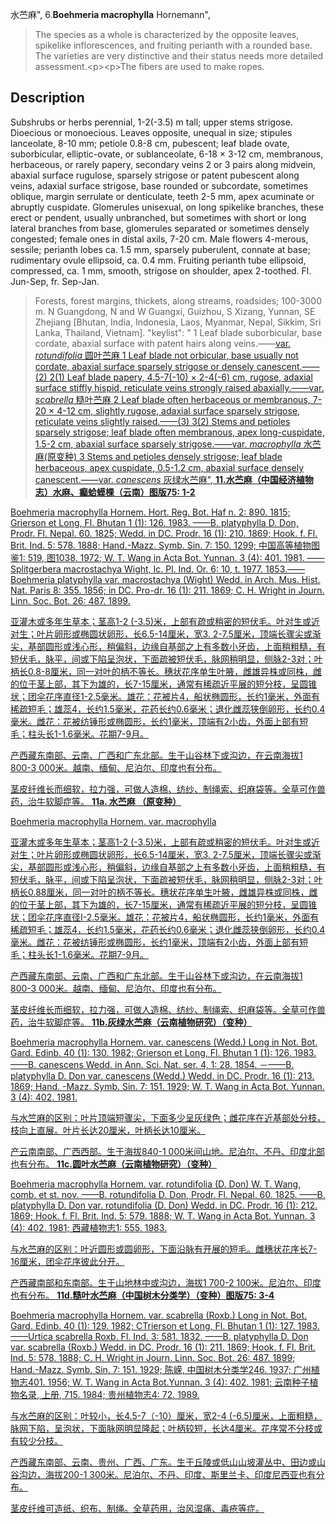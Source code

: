 水苎麻",
6.**Boehmeria macrophylla** Hornemann",

> The species as a whole is characterized by the opposite leaves, spikelike inflorescences, and fruiting perianth with a rounded base. The varieties are very distinctive and their status needs more detailed assessment.&lt;p&gt;&lt;p&gt;The fibers are used to make ropes.

## Description
Subshrubs or herbs perennial, 1-2(-3.5) m tall; upper stems strigose. Dioecious or monoecious. Leaves opposite, unequal in size; stipules lanceolate, 8-10 mm; petiole 0.8-8 cm, pubescent; leaf blade ovate, suborbicular, elliptic-ovate, or sublanceolate, 6-18 × 3-12 cm, membranous, herbaceous, or rarely papery, secondary veins 2 or 3 pairs along midvein, abaxial surface rugulose, sparsely strigose or patent pubescent along veins, adaxial surface strigose, base rounded or subcordate, sometimes oblique, margin serrulate or denticulate, teeth 2-5 mm, apex acuminate or abruptly cuspidate. Glomerules unisexual, on long spikelike branches, these erect or pendent, usually unbranched, but sometimes with short or long lateral branches from base, glomerules separated or sometimes densely congested; female ones in distal axils, 7-20 cm. Male flowers 4-merous, sessile; perianth lobes ca. 1.5 mm, sparsely puberulent, connate at base; rudimentary ovule ellipsoid, ca. 0.4 mm. Fruiting perianth tube ellipsoid, compressed, ca. 1 mm, smooth, strigose on shoulder, apex 2-toothed. Fl. Jun-Sep, fr. Sep-Jan.

> Forests, forest margins, thickets, along streams, roadsides; 100-3000 m. N Guangdong, N and W Guangxi, Guizhou, S Xizang, Yunnan, SE Zhejiang [Bhutan, India, Indonesia, Laos, Myanmar, Nepal, Sikkim, Sri Lanka, Thailand, Vietnam].
  "keylist": "
1 Leaf blade suborbicular, base cordate, abaxial surface with patent hairs along veins.——<a href='/info/Boehmeria macrophylla var. rotundifolia?t=foc'>var. *rotundifolia* 圆叶苎麻
1 Leaf blade not orbicular, base usually not cordate, abaxial surface sparsely strigose or densely canescent.——(2)
2(1) Leaf blade papery, 4.5-7(-10) × 2-4(-6) cm, rugose, adaxial surface stiffly hispid, reticulate veins strongly raised abaxially.——<a href='/info/Boehmeria macrophylla var. scabrella?t=foc'>var. *scabrella* 糙叶苎麻
2 Leaf blade often herbaceous or membranous, 7-20 × 4-12 cm, slightly rugose, adaxial surface sparsely strigose, reticulate veins slightly raised.——(3)
3(2) Stems and petioles sparsely strigose; leaf blade often membranous, apex long-cuspidate, 1.5-2 cm, abaxial surface sparsely strigose.——<a href='/info/Boehmeria macrophylla var. macrophylla?t=foc'>var. *macrophylla* 水苎麻(原变种)
3 Stems and petioles densely strigose; leaf blade herbaceous, apex cuspidate, 0.5-1.2 cm, abaxial surface densely canescent.——<a href='/info/Boehmeria macrophylla var. canescens?t=foc'>var. *canescens* 灰绿水苎麻",
**11.水苎麻（中国经济植物志）水麻、癫蛤蟆棵（云南）图版75: 1-2**

Boehmeria macrophylla Hornem. Hort. Reg. Bot. Haf n. 2: 890. 1815; Grierson et Long, Fl. Bhutan 1 (1): 126. 1983. ——B. platyphylla D. Don, Prodr. Fl. Nepal. 60. 1825; Wedd. in DC. Prodr. 16 (1): 210. 1869; Hook. f. Fl. Brit. Ind. 5: 578. 1888; Hand.-Mazz. Symb. Sin. 7: 150. 1299; 中国高等植物图鉴1: 519, 图1038. 1972; W. T. Wang in Acta Bot. Yunnan. 3 (4): 401. 1981. ——Splitgerbera macrostachya Wight, Ic. Pl. Ind. Or. 6: 10, t. 1977. 1853.——Boehmeria platyphylla var. macrostachya (Wight) Wedd. in Arch. Mus. Hist. Nat. Paris 8: 355. 1856; in DC. Pro-dr. 16 (1): 211. 1869; C. H. Wright in Journ. Linn. Soc. Bot. 26: 487. 1899.

亚灌木或多年生草本；茎高1-2 (-3.5)米，上部有疏或稍密的短伏毛。叶对生或近对生；叶片卵形或椭圆状卵形，长6.5-14厘米，宽3. 2-7.5厘米，顶端长骤尖或渐尖，基部圆形或浅心形，稍偏斜，边缘自基部之上有多数小牙齿，上面稍粗糙，有短伏毛，脉平，间或下陷呈泡状，下面疏被短伏毛，脉网稍明显，侧脉2-3对；叶柄长0.8-8厘米，同一对叶的柄不等长。穗状花序单生叶腋，雌雄异株或同株，雌的位于茎上部，其下为雄的，长7-15厘米，通常有稀疏近平展的短分枝，呈圆锥状；团伞花序直径1-2.5毫米。雄花：花被片4，船状椭圆形，长约1毫米，外面有稀疏短毛；雄蕊4，长约1.5毫米，花药长约0.6毫米；退化雌蕊狭倒卵形，长约0.4毫米。雌花：花被纺锤形或椭圆形，长约1毫米，顶端有2小齿，外面上部有短毛；柱头长1-1.6毫米。花期7-9月。

产西藏东南部、云南、广西和广东北部。生于山谷林下或沟边，在云南海拔1 800-3 000米。越南、缅甸、尼泊尔、印度也有分布。

茎皮纤维长而细软，拉力强，可做人造棉、纺纱、制绳索、织麻袋等。全草可作兽药，治牛软脚症等。
**11a. 水苎麻 （原变种）**

Boehmeria macrophylla Hornem. var. macrophylla

亚灌木或多年生草本；茎高1-2 (-3.5)米，上部有疏或稍密的短伏毛。叶对生或近对生；叶片卵形或椭圆状卵形，长6.5-14厘米，宽3. 2-7.5厘米，顶端长骤尖或渐尖，基部圆形或浅心形，稍偏斜，边缘自基部之上有多数小牙齿，上面稍粗糙，有短伏毛，脉平，间或下陷呈泡状，下面疏被短伏毛，脉网稍明显，侧脉2-3对；叶柄长0.88厘米，同一对叶的柄不等长。穗状花序单生叶腋，雌雄异株或同株，雌的位于茎上部，其下为雄的，长7-15厘米，通常有稀疏近平展的短分枝，呈圆锥状；团伞花序直径I-2.5毫米。雄花：花被片4，船状椭圆形，长约1毫米，外面有稀疏短毛；雄蕊4，长约1.5毫米，花药长约0.6毫米；退化雌蕊狭倒卵形，长约0.4毫米。雌花：花被纺锤形或椭圆形，长约1毫米，顶端有2小齿，外面上部有短毛；柱头长1-1.6毫米。花期7-9月。

产西藏东南部、云南、广西和广东北部。生于山谷林下或沟边，在云南海拔1 800-3 000米。越南、缅甸、尼泊尔、印度也有分布。

茎皮纤维长而细软，拉力强，可做人造棉、纺纱、制绳索、织麻袋等。全草可作兽药，治牛软脚症等。
**11b.灰绿水苎麻（云南植物研究）（变种）**

Boehmeria macrophylla Hornem. var. canescens (Wedd.) Long in Not. Bot. Gard. Edinb. 40 (1): 130. 1982; Grierson et Long, Fl. Bhutan 1 (1): 126. 1983.——B. canescens Wedd. in Ann. Sci. Nat. ser. 4, 1: 28. 1854. －——B. platyphylla D. Don var. canescens (Wedd.) Wedd. in DC. Prodr. 16 (1): 213. 1869; Hand. -Mazz. Symb. Sin. 7: 151. 1929; W. T. Wang in Acta Bot. Yunnan. 3 (4): 402. 1981.

与水竺麻的区别：叶片顶端短骤尖，下面多少呈灰绿色；雌花序在近基部处分枝，枝向上直展。叶片长达20厘米，叶柄长达10厘米。

产云南南部、广西西部。生于海拔840-1 000米间山地。尼泊尔、不丹、印度北部也有分布。
**11c.圆叶水苎麻（云南植物研究）（变种）**

Boehmeria macrophylla Hornem. var. rotundifolia (D. Don) W. T. Wang, comb. et st. nov. ——B. rotundifolia D. Don, Prodr. Fl. Nepal. 60. 1825. ——B. platyphylla D. Don var. rotundifolia (D. Don) Wedd. in DC. Prodr. 16 (1): 212. 1869; Hook. f. Fl. Brit. Ind. 5: 579. 1888; W. T. Wang in Acta Bot. Yunnan. 3 (4): 402. 1981; 西藏植物志1: 555. 1983.

与水苎麻的区别：叶近圆形或圆卵形，下面沿脉有开展的短毛。雌穗状花序长7-16厘米，团伞花序彼此分开。

产西藏南部和东南部。生于山地林中或沟边，海拔1 700-2 100米。尼泊尔、印度也有分布。
**11d.糙叶水苎麻（中国树木分类学）（变种）图版75: 3-4**

Boehmeria macrophylla Hornem. var. scabrella (Roxb.) Long in Not. Bot. Gard. Edinb. 40 (1): 129. 1982; CTrierson et Long, Fl. Bhutan 1 (1): 127. 1983. ——Urtica scabrella Roxb. Fl. Ind. 3: 581. 1832. ——B. platyphylla D. Don var. scabrella (Roxb.) Wedd. in DC. Prodr. 16 (1): 211. 1869; Hook. f. Fl. Brit. Ind. 5: 578. 1888; C. H. Wright in Journ. Linn. Soc. Bot. 26: 487. 1899; Hand.-Mazz. Symb. Sin. 7: 151. 1929; 陈嵘, 中国树木分类学246. 1937; 广州植物志401. 1956; W. T. Wang in Acta Bot.Yunnan. 3 (4): 402. 1981; 云南种子植物名录, 上册, 715. 1984; 贵州植物志4: 72. 1989.

与水苎麻的区别：叶较小，长4.5-7（-10）厘米，宽2-4 (-6.5)厘米，上面粗糙，脉网下陷，呈泡状，下面脉网明显隆起；叶柄较短，长达4厘米。花序常不分枝或有较少分枝。

产西藏东南部、云南、贵州、广西、广东。生于丘陵或低山山坡灌丛中、田边或山谷沟边，海拔200-1 300米。尼泊尔、不丹、印度、斯里兰卡、印度尼西亚也有分布。

茎皮纤维可造纸、织布、制绳。全草药用，治风湿痛、毒疮等症。
